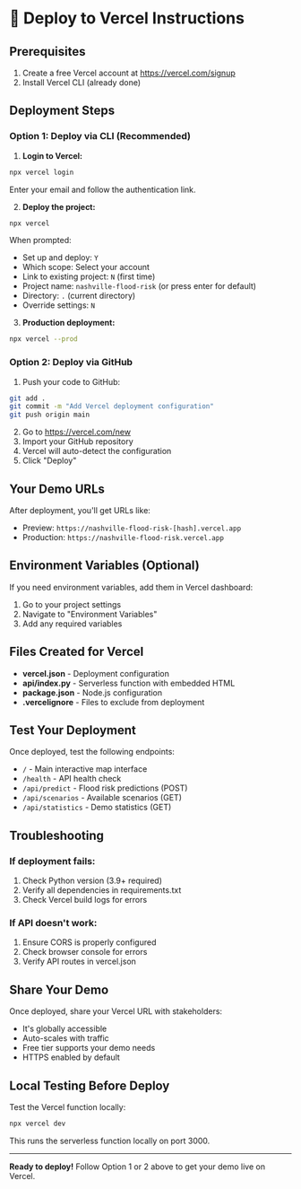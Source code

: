 # 🚀 Deploy to Vercel Instructions

## Prerequisites
1. Create a free Vercel account at https://vercel.com/signup
2. Install Vercel CLI (already done)

## Deployment Steps

### Option 1: Deploy via CLI (Recommended)

1. **Login to Vercel:**
```bash
npx vercel login
```
Enter your email and follow the authentication link.

2. **Deploy the project:**
```bash
npx vercel
```

When prompted:
- Set up and deploy: `Y`
- Which scope: Select your account
- Link to existing project: `N` (first time)
- Project name: `nashville-flood-risk` (or press enter for default)
- Directory: `.` (current directory)
- Override settings: `N`

3. **Production deployment:**
```bash
npx vercel --prod
```

### Option 2: Deploy via GitHub

1. Push your code to GitHub:
```bash
git add .
git commit -m "Add Vercel deployment configuration"
git push origin main
```

2. Go to https://vercel.com/new
3. Import your GitHub repository
4. Vercel will auto-detect the configuration
5. Click "Deploy"

## Your Demo URLs

After deployment, you'll get URLs like:
- Preview: `https://nashville-flood-risk-[hash].vercel.app`
- Production: `https://nashville-flood-risk.vercel.app`

## Environment Variables (Optional)

If you need environment variables, add them in Vercel dashboard:
1. Go to your project settings
2. Navigate to "Environment Variables"
3. Add any required variables

## Files Created for Vercel

- **vercel.json** - Deployment configuration
- **api/index.py** - Serverless function with embedded HTML
- **package.json** - Node.js configuration
- **.vercelignore** - Files to exclude from deployment

## Test Your Deployment

Once deployed, test the following endpoints:
- `/` - Main interactive map interface
- `/health` - API health check
- `/api/predict` - Flood risk predictions (POST)
- `/api/scenarios` - Available scenarios (GET)
- `/api/statistics` - Demo statistics (GET)

## Troubleshooting

### If deployment fails:
1. Check Python version (3.9+ required)
2. Verify all dependencies in requirements.txt
3. Check Vercel build logs for errors

### If API doesn't work:
1. Ensure CORS is properly configured
2. Check browser console for errors
3. Verify API routes in vercel.json

## Share Your Demo

Once deployed, share your Vercel URL with stakeholders:
- It's globally accessible
- Auto-scales with traffic
- Free tier supports your demo needs
- HTTPS enabled by default

## Local Testing Before Deploy

Test the Vercel function locally:
```bash
npx vercel dev
```
This runs the serverless function locally on port 3000.

---

**Ready to deploy!** Follow Option 1 or 2 above to get your demo live on Vercel.